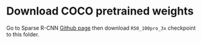# Download COCO pretrained weights

Go to Sparse R-CNN [Github page](https://github.com/PeizeSun/SparseR-CNN) then download `R50_100pro_3x` checkpoint to this folder.